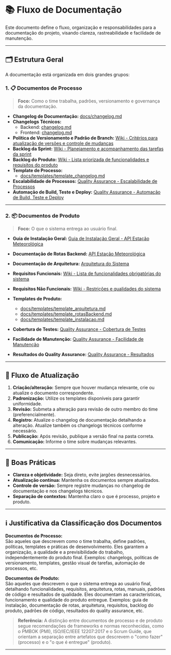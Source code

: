 # 📚 Fluxo de Documentação

Este documento define o fluxo, organização e responsabilidades para a documentação do projeto, visando clareza, rastreabilidade e facilidade de manutenção.

---

## 🗂️ Estrutura Geral

A documentação está organizada em dois grandes grupos:

### 1. 📋 Documentos de Processo

> **Foco:** Como o time trabalha, padrões, versionamento e governança da documentação.

- **Changelog de Documentação:** [docs/changelog.md](../changelog.md)
- **Changelogs Técnicos:**
  - Backend: [changelog.md](https://github.com/TeamHiveAPI/API-2025.01-BACK/blob/main/changelog.md)
  - Frontend: [changelog.md](https://github.com/TeamHiveAPI/API-2025.01-FRONT/blob/main/changelog.md)
- **Política de Versionamento e Padrão de Branch:** [Wiki - Critérios para atualização de versões e controle de mudanças](https://github.com/TeamHiveAPI/API-2025.01/wiki/Controle-de-Vers%C3%A3o-e-Padr%C3%A3o-de-Branch#controle-de-vers%C3%A3o)
- **Backlog da Sprint:** [Wiki - Planejamento e acompanhamento das tarefas da sprint](https://github.com/TeamHiveAPI/API-2025.01/wiki/Rastreabilidade-de-Requisitos#sprint-backlog)
- **Backlog do Produto:** [Wiki - Lista priorizada de funcionalidades e requisitos do produto](https://github.com/TeamHiveAPI/API-2025.01/wiki/Rastreabilidade-de-Requisitos#product-backlog)
- **Template de Processo:**
  - [docs/templates/template_changelog.md](../templates/template_changelog.md)
- **Escalabilidade de Processos:** [Quality Assurance - Escalabilidade de Processos](https://github.com/TeamHiveAPI/API-2025.01/wiki/Quality-Assurance#-escalabilidade-de-processos)
- **Automação de Build, Teste e Deploy:** [Quality Assurance - Automação de Build, Teste e Deploy](https://github.com/TeamHiveAPI/API-2025.01/wiki/Quality-Assurance#automação-de-build-teste-e-deploy)

---

### 2. 📦 Documentos de Produto

> **Foco:** O que o sistema entrega ao usuário final.

- **Guia de Instalação Geral:** [Guia de Instalação Geral - API Estação Meteorológica](https://github.com/TeamHiveAPI/API-2025.01/wiki/Docs#-guia-de-instala%C3%A7%C3%A3o-geral---api-esta%C3%A7%C3%A3o-meteorol%C3%B3gica)
- **Documentação de Rotas Backend:** [API Estação Meteorológica](https://github.com/TeamHiveAPI/API-2025.01/wiki/Docs#-api-esta%C3%A7%C3%A3o-meteorol%C3%B3gica)
- **Documentação de Arquitetura:** [Arquitetura do Sistema](https://github.com/TeamHiveAPI/API-2025.01/wiki/Docs#-arquitetura-do-sistema)
- **Requisitos Funcionais:** [Wiki - Lista de funcionalidades obrigatórias do sistema](https://github.com/TeamHiveAPI/API-2025.01/wiki/Rastreabilidade-de-Requisitos#requisitos-funcionais)
- **Requisitos Não Funcionais:** [Wiki - Restrições e qualidades do sistema](https://github.com/TeamHiveAPI/API-2025.01/wiki/Rastreabilidade-de-Requisitos#requisitos-n%C3%A3o-funcionais)
- **Templates de Produto:**
  - [docs/templates/template_arquitetura.md](../templates/template_arquitetura.md)
  - [docs/templates/template_rotasBackend.md](../templates/template_rotasBackend.md)
  - [docs/templates/template_instalacao.md](../templates/template_instalacao.md)

- **Cobertura de Testes:** [Quality Assurance - Cobertura de Testes](https://github.com/TeamHiveAPI/API-2025.01/wiki/Quality-Assurance#cobertura-de-testes)
- **Facilidade de Manutenção:** [Quality Assurance - Facilidade de Manutenção](https://github.com/TeamHiveAPI/API-2025.01/wiki/Quality-Assurance#-facilidade-de-manuten%C3%A7%C3%A3o)
- **Resultados do Quality Assurance:** [Quality Assurance - Resultados](https://github.com/TeamHiveAPI/API-2025.01/wiki/Quality-Assurance-%E2%80%90-Resultados)

---

## 🔄 Fluxo de Atualização

1. **Criação/alteração:** Sempre que houver mudança relevante, crie ou atualize o documento correspondente.
2. **Padronização:** Utilize os templates disponíveis para garantir uniformidade.
3. **Revisão:** Submeta a alteração para revisão de outro membro do time (preferencialmente).
4. **Registro:** Atualize o changelog de documentação detalhando a alteração. Atualize também os changelogs técnicos conforme necessário.
5. **Publicação:** Após revisão, publique a versão final na pasta correta.
6. **Comunicação:** Informe o time sobre mudanças relevantes.

---

## 📝 Boas Práticas

- **Clareza e objetividade:** Seja direto, evite jargões desnecessários.
- **Atualização contínua:** Mantenha os documentos sempre atualizados.
- **Controle de versão:** Sempre registre mudanças no changelog de documentação e nos changelogs técnicos.
- **Separação de contextos:** Mantenha claro o que é processo, projeto e produto.

---

## ℹ️ Justificativa da Classificação dos Documentos

**Documentos de Processo:**  
São aqueles que descrevem como o time trabalha, define padrões, políticas, templates e práticas de desenvolvimento. Eles garantem a organização, a qualidade e a previsibilidade do trabalho, independentemente do produto final. Exemplos: changelogs, políticas de versionamento, templates, gestão visual de tarefas, automação de processos, etc.

**Documentos de Produto:**  
São aqueles que descrevem o que o sistema entrega ao usuário final, detalhando funcionalidades, requisitos, arquitetura, rotas, manuais, padrões de código e resultados de qualidade. Eles documentam as características, funcionamento e qualidade do produto entregue. Exemplos: guia de instalação, documentação de rotas, arquitetura, requisitos, backlog do produto, padrões de código, resultados do quality assurance, etc.

> **Referência:**
> A distinção entre documentos de processo e de produto segue recomendações de frameworks e normas reconhecidas, como o PMBOK (PMI), ISO/IEC/IEEE 12207:2017 e o Scrum Guide, que orientam a separação entre artefatos que descrevem o "como fazer" (processo) e o "o que é entregue" (produto).

---
